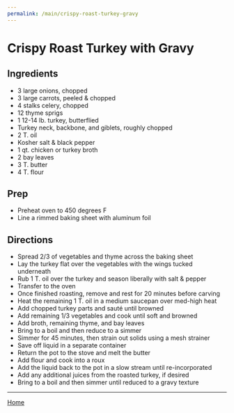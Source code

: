```yaml
---
permalink: /main/crispy-roast-turkey-gravy
---
```

# Crispy Roast Turkey with Gravy

## Ingredients

- 3 large onions, chopped
- 3 large carrots, peeled & chopped
- 4 stalks celery, chopped
- 12 thyme sprigs
- 1 12-14 lb. turkey, butterflied
- Turkey neck, backbone, and giblets, roughly chopped
- 2 T. oil
- Kosher salt & black pepper
- 1 qt. chicken or turkey broth
- 2 bay leaves
- 3 T. butter
- 4 T. flour

## Prep

- Preheat oven to 450 degrees F
- Line a rimmed baking sheet with aluminum foil

## Directions

- Spread 2/3 of vegetables and thyme across the baking sheet
- Lay the turkey flat over the vegetables with the wings tucked underneath
- Rub 1 T. oil over the turkey and season liberally with salt & pepper
- Transfer to the oven
- Once finished roasting, remove and rest for 20 minutes before carving
- Heat the remaining 1 T. oil in a medium saucepan over med-high heat
- Add chopped turkey parts and sauté until browned
- Add remaining 1/3 vegetables and cook until soft and browned
- Add broth, remaining thyme, and bay leaves
- Bring to a boil and then reduce to a simmer
- Simmer for 45 minutes, then strain out solids using a mesh strainer
- Save off liquid in a separate container
- Return the pot to the stove and melt the butter
- Add flour and cook into a roux
- Add the liquid back to the pot in a slow stream until re-incorporated
- Add any additional juices from the roasted turkey, if desired
- Bring to a boil and then simmer until reduced to a gravy texture

---

[Home](https://thomasjbarrett82.github.io)
